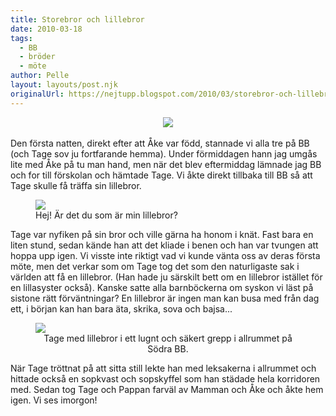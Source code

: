 ```yaml
---
title: Storebror och lillebror
date: 2010-03-18
tags: 
  - BB
  - bröder
  - möte	
author: Pelle
layout: layouts/post.njk
originalUrl: https://nejtupp.blogspot.com/2010/03/storebror-och-lillebror.html
---
```


<div style="text-align: center;"><img src="../../../../img/S%C3%B6dra+BB-_MG_0216.jpg"><br></div><br>Den första natten, direkt efter att Åke var född, stannade vi alla tre på BB (och Tage sov ju fortfarande hemma). Under förmiddagen hann jag umgås lite med Åke på tu man hand, men när det blev eftermiddag lämnade jag BB och for till förskolan och hämtade Tage. Vi åkte direkt tillbaka till BB så att Tage skulle få träffa sin lillebror.

<figure>
	<img src="../../../../img/S%C3%B6dra+BB-_MG_0230.jpg"><br>
	<figcaption>Hej! Är det du som är min lillebror?</figcaption>
</figure>Tage var nyfiken på sin bror och ville gärna ha honom i knät. Fast bara en liten stund, sedan kände han att det kliade i benen och han var tvungen att hoppa upp igen. Vi visste inte riktigt vad vi kunde vänta oss av deras första möte, men det verkar som om Tage tog det som den naturligaste sak i världen att få en lillebror. (Han hade ju särskilt bett om en lillebror istället för en lillasyster också). Kanske satte alla barnböckerna om syskon vi läst på sistone rätt förväntningar? En lillebror är ingen man kan busa med från dag ett, i början kan han bara äta, skrika, sova och bajsa...

<figure>
	<img src="../../../../img/S%C3%B6dra+BB-_MG_0265.jpg"></div><div style="text-align: center;">
	<figcaption>Tage med lillebror i ett lugnt och säkert grepp i allrummet på Södra BB.</figcaption>
</figure>När Tage tröttnat på att sitta still lekte han med leksakerna i allrummet och hittade också en sopkvast och sopskyffel som han städade hela korridoren med. Sedan tog Tage och Pappan farväl av Mamman och Åke och åkte hem igen. Vi ses imorgon!
